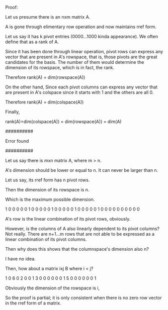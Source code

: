 Proof: 

Let us presume there is an nxm matrix A.

A is gone through elimentary row operation and now maintains rref form.

Let us say it has k pivot entries (0000...1000 kinda appearance). We often define that as a rank of A.

Since it has been done through linear operation, pivot rows can express any vector that are present in A's rowspace, that is, those pivots are the great candidates for the basis. The number of them would determine the dimension of its rowspace, which is in fact, the rank.

Therefore 
rank(A) = dim(rowspace(A))

On the other hand, Since each pivot columns can express any vector that are present in A's colspace since it starts with 1 and the others are all 0. 

Therefore
rank(A) = dim(colspace(A))

Finally,

rank(A)=dim(colspace(A)) = dim(rowspace(A)) = dim(A)

##########

Error found

##########

Let us say there is mxn matrix A, where m > n.

A's dimension should be lower or equal to n. It can never be larger than n.

Let us say, its rref form has n pivot rows.

Then the dimension of its rowspace is n.

Which is the maximum possible dimension.


1 0 0 0 0
0 1 0 0 0
0 0 1 0 0
0 0 0 1 0
0 0 0 0 1
0 0 0 0 0
0 0 0 0 0 

A's row is the linear combination of its pivot rows, obviously.

However, is the columns of A also linearly dependent to its pivot columns? Not really. There are n+1...m rows that are not able to be expressed as a linear combination of its pivot columns. 

Then why does this shows that the columnspace's dimension also n?

I have no idea. 


Then, how about a matrix ixj B where i < j?

1 0 6 0 2 0 
0 1 3 0 0 0 
0 0 0 1 5 0
0 0 0 0 0 1

Obviously the dimension of the rowspace is i, 


So the proof is partial; it is only consistent when there is no zero row vector in the rref form of a matrix.


